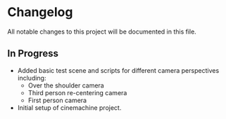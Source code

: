 # Changelog

All notable changes to this project will be documented in this file.

## In Progress

* Added basic test scene and scripts for different camera perspectives including:
    * Over the shoulder camera
    * Third person re-centering camera
    * First person camera
* Initial setup of cinemachine project.

